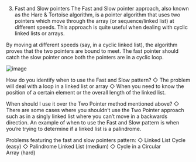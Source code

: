 3. Fast and Slow pointers
The Fast and Slow pointer approach, also known as the Hare & Tortoise algorithm, is a pointer algorithm that uses two pointers which move through the array (or sequence/linked list) at different speeds. This approach is quite useful when dealing with cyclic linked lists or arrays.

By moving at different speeds (say, in a cyclic linked list), the algorithm proves that the two pointers are bound to meet. The fast pointer should catch the slow pointer once both the pointers are in a cyclic loop.

![image](https://user-images.githubusercontent.com/69539559/227813201-1f95cf2d-d8ab-4c5a-82b8-41677ec94270.png)  


How do you identify when to use the Fast and Slow pattern?
◇ The problem will deal with a loop in a linked list or array
◇ When you need to know the position of a certain element or the overall length of the linked list.

When should I use it over the Two Pointer method mentioned above?
◇ There are some cases where you shouldn’t use the Two Pointer approach such as in a singly linked list where you can’t move in a backwards direction. An example of when to use the Fast and Slow pattern is when you’re trying to determine if a linked list is a palindrome.

Problems featuring the fast and slow pointers pattern:
◇ Linked List Cycle (easy)
◇ Palindrome Linked List (medium)
◇ Cycle in a Circular Array (hard)

